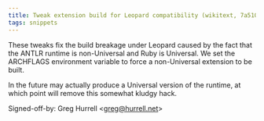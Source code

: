 ```yaml
---
title: Tweak extension build for Leopard compatibility (wikitext, 7a51010)
tags: snippets
---
```


These tweaks fix the build breakage under Leopard caused by the fact that the ANTLR runtime is non-Universal and Ruby is Universal. We set the ARCHFLAGS environment variable to force a non-Universal extension to be built.

In the future may actually produce a Universal version of the runtime, at which point will remove this somewhat kludgy hack.

Signed-off-by: Greg Hurrell &lt;greg@hurrell.net&gt;
